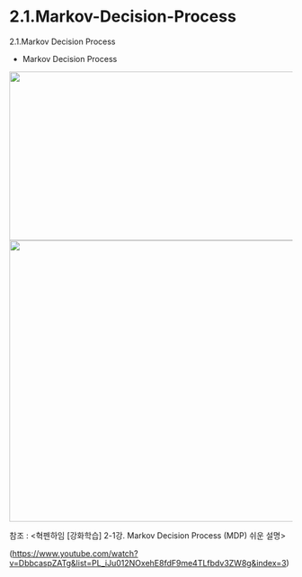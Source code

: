 # 2.1.Markov-Decision-Process
2.1.Markov Decision Process
 * Markov Decision Process
<img src="https://user-images.githubusercontent.com/68425309/201952741-60f8a4c0-cb56-4535-88c5-a738d14614aa.jpg" width="600" height="300"/> 


<img src="https://user-images.githubusercontent.com/68425309/201953580-e4fbc861-e6f3-4851-9835-2dd7a515b6d0.jpg" width="700" height="500"/> 


참조 : <혁펜하임 [강화학습] 2-1강. Markov Decision Process (MDP) 쉬운 설명>

(https://www.youtube.com/watch?v=DbbcaspZATg&list=PL_iJu012NOxehE8fdF9me4TLfbdv3ZW8g&index=3)

